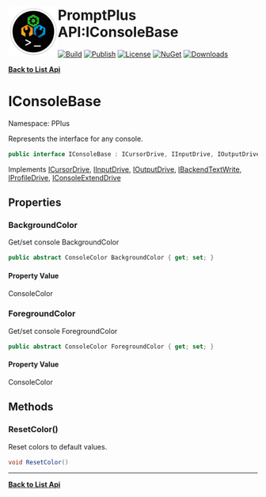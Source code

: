# <img align="left" width="100" height="100" src="../images/icon.png">PromptPlus API:IConsoleBase 

[![Build](https://github.com/FRACerqueira/PromptPlus/workflows/Build/badge.svg)](https://github.com/FRACerqueira/PromptPlus/actions/workflows/build.yml)
[![Publish](https://github.com/FRACerqueira/PromptPlus/actions/workflows/publish.yml/badge.svg)](https://github.com/FRACerqueira/PromptPlus/actions/workflows/publish.yml)
[![License](https://img.shields.io/badge/License-MIT-yellow.svg)](https://github.com/FRACerqueira/PromptPlus/blob/master/LICENSE)
[![NuGet](https://img.shields.io/nuget/v/PromptPlus)](https://www.nuget.org/packages/PromptPlus/)
[![Downloads](https://img.shields.io/nuget/dt/PromptPlus)](https://www.nuget.org/packages/PromptPlus/)

[**Back to List Api**](./apis.md)

# IConsoleBase

Namespace: PPlus

Represents the interface for any console.

```csharp
public interface IConsoleBase : ICursorDrive, IInputDrive, IOutputDrive, IBackendTextWrite, IProfileDrive, IConsoleExtendDrive
```

Implements [ICursorDrive](./pplus.icursordrive.md), [IInputDrive](./pplus.iinputdrive.md), [IOutputDrive](./pplus.ioutputdrive.md), [IBackendTextWrite](./pplus.ibackendtextwrite.md), [IProfileDrive](./pplus.iprofiledrive.md), [IConsoleExtendDrive](./pplus.iconsoleextenddrive.md)

## Properties

### <a id="properties-backgroundcolor"/>**BackgroundColor**

Get/set console BackgroundColor

```csharp
public abstract ConsoleColor BackgroundColor { get; set; }
```

#### Property Value

ConsoleColor<br>

### <a id="properties-foregroundcolor"/>**ForegroundColor**

Get/set console ForegroundColor

```csharp
public abstract ConsoleColor ForegroundColor { get; set; }
```

#### Property Value

ConsoleColor<br>

## Methods

### <a id="methods-resetcolor"/>**ResetColor()**

Reset colors to default values.

```csharp
void ResetColor()
```


- - -
[**Back to List Api**](./apis.md)
